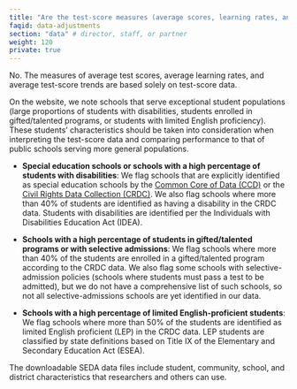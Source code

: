 ```yaml
---
title: "Are the test-score measures (average scores, learning rates, and trends) adjusted to take into account differences in student demographic characteristics or any other student or school variables?"
faqid: data-adjustments
section: "data" # director, staff, or partner
weight: 120
private: true
---
```

No. The measures of average test scores, average learning rates, and average test-score trends are based solely on test-score data. 

On the website, we note schools that serve exceptional student populations (large proportions of students with disabilities, students enrolled in gifted/talented programs, or students with limited English proficiency). These students’ characteristics should be taken into consideration when interpreting the test-score data and comparing performance to that of public schools serving more general populations. 

+ **Special education schools or schools with a high percentage of students with disabilities**: We flag schools that are explicitly identified as special education schools by the <a href="https://www.nces.ed.gov/ccd" target="_blank">Common Core of Data (CCD)</a> or the <a href="https://ocrdata.ed.gov/" target="_blank">Civil Rights Data Collection (CRDC)</a>. We also flag schools where more than 40% of students are identified as having a disability in the CRDC data. Students with disabilities are identified per the Individuals with Disabilities Education Act (IDEA).

+ **Schools with a high percentage of students in gifted/talented programs or with selective admissions**: We flag schools where more than 40% of the students are enrolled in a gifted/talented program according to the CRDC data. We also flag some schools with selective-admission policies (schools where students must pass a test to be admitted), but we do not have a comprehensive list of such schools, so not all selective-admissions schools are yet identified in our data.

+ **Schools with a high percentage of limited English-proficient students**: We flag schools where more than 50% of the students are identified as limited English proficient (LEP) in the CRDC data. LEP students are classified by state definitions based on Title IX of the Elementary and Secondary Education Act (ESEA).

The downloadable SEDA data files include student, community, school, and district characteristics that researchers and others can use.

